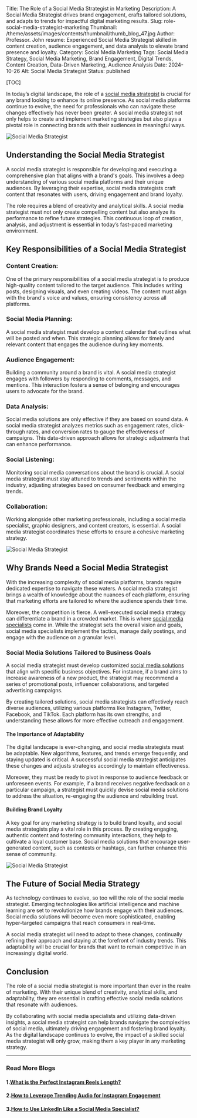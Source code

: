 Title: The Role of a Social Media Strategist in Marketing
Description: A Social Media Strategist drives brand engagement, crafts tailored solutions, and adapts to trends for impactful digital marketing results.
Slug: role-social-media-strategist-marketing
Thumbnail: /theme/assets/images/contents/thumbnail/thumb_blog_47.jpg
Author: Professor. John
resume: Experienced Social Media Strategist skilled in content creation, audience engagement, and data analysis to elevate brand presence and loyalty.
Category: Social Media Marketing
Tags: Social Media Strategy, Social Media Marketing, Brand Engagement, Digital Trends, Content Creation, Data-Driven Marketing, Audience Analysis
Date: 2024-10-26
Alt: Social Media Strategist
Status: published

[TOC]

In today’s digital landscape, the role of a [social media strategist](https://marketingproinsider.com/) is crucial for any brand looking to enhance its online presence. As social media platforms continue to evolve, the need for professionals who can navigate these changes effectively has never been greater. A social media strategist not only helps to create and implement marketing strategies but also plays a pivotal role in connecting brands with their audiences in meaningful ways.

![Social Media Strategist](/theme/assets/images/contents/post/blog_47_pic_1.jpg)

## Understanding the Social Media Strategist
A social media strategist is responsible for developing and executing a comprehensive plan that aligns with a brand's goals. This involves a deep understanding of various social media platforms and their unique audiences. By leveraging their expertise, social media strategists craft content that resonates with users, driving engagement and brand loyalty.

The role requires a blend of creativity and analytical skills. A social media strategist must not only create compelling content but also analyze its performance to refine future strategies. This continuous loop of creation, analysis, and adjustment is essential in today’s fast-paced marketing environment.

## Key Responsibilities of a Social Media Strategist

### Content Creation:
One of the primary responsibilities of a social media strategist is to produce high-quality content tailored to the target audience. This includes writing posts, designing visuals, and even creating videos. The content must align with the brand's voice and values, ensuring consistency across all platforms.

### Social Media Planning:
A social media strategist must develop a content calendar that outlines what will be posted and when. This strategic planning allows for timely and relevant content that engages the audience during key moments.

### Audience Engagement: 
Building a community around a brand is vital. A social media strategist engages with followers by responding to comments, messages, and mentions. This interaction fosters a sense of belonging and encourages users to advocate for the brand.

### Data Analysis:
Social media solutions are only effective if they are based on sound data. A social media strategist analyzes metrics such as engagement rates, click-through rates, and conversion rates to gauge the effectiveness of campaigns. This data-driven approach allows for strategic adjustments that can enhance performance.

### Social Listening:
Monitoring social media conversations about the brand is crucial. A social media strategist must stay attuned to trends and sentiments within the industry, adjusting strategies based on consumer feedback and emerging trends.

### Collaboration:
Working alongside other marketing professionals, including a social media specialist, graphic designers, and content creators, is essential. A social media strategist coordinates these efforts to ensure a cohesive marketing strategy.

![Social Media Strategist](/theme/assets/images/contents/post/blog_47_pic_2.jpg)

## Why Brands Need a Social Media Strategist
With the increasing complexity of social media platforms, brands require dedicated expertise to navigate these waters. A social media strategist brings a wealth of knowledge about the nuances of each platform, ensuring that marketing efforts are tailored to where the audience spends their time.

Moreover, the competition is fierce. A well-executed social media strategy can differentiate a brand in a crowded market. This is where [social media specialists](https://marketingproinsider.com/) come in. While the strategist sets the overall vision and goals, social media specialists implement the tactics, manage daily postings, and engage with the audience on a granular level.

### Social Media Solutions Tailored to Business Goals
A social media strategist must develop customized [social media solutions](https://marketingproinsider.com/services) that align with specific business objectives. For instance, if a brand aims to increase awareness of a new product, the strategist may recommend a series of promotional posts, influencer collaborations, and targeted advertising campaigns.

By creating tailored solutions, social media strategists can effectively reach diverse audiences, utilizing various platforms like Instagram, Twitter, Facebook, and TikTok. Each platform has its own strengths, and understanding these allows for more effective outreach and engagement.

#### The Importance of Adaptability
The digital landscape is ever-changing, and social media strategists must be adaptable. New algorithms, features, and trends emerge frequently, and staying updated is critical. A successful social media strategist anticipates these changes and adjusts strategies accordingly to maintain effectiveness.

Moreover, they must be ready to pivot in response to audience feedback or unforeseen events. For example, if a brand receives negative feedback on a particular campaign, a strategist must quickly devise social media solutions to address the situation, re-engaging the audience and rebuilding trust.

#### Building Brand Loyalty
A key goal for any marketing strategy is to build brand loyalty, and social media strategists play a vital role in this process. By creating engaging, authentic content and fostering community interactions, they help to cultivate a loyal customer base. Social media solutions that encourage user-generated content, such as contests or hashtags, can further enhance this sense of community.

![Social Media Strategist](/theme/assets/images/contents/post/blog_47_pic_3.jpg)

## The Future of Social Media Strategy
As technology continues to evolve, so too will the role of the social media strategist. Emerging technologies like artificial intelligence and machine learning are set to revolutionize how brands engage with their audiences. Social media solutions will become even more sophisticated, enabling hyper-targeted campaigns that reach consumers in real-time.

A social media strategist will need to adapt to these changes, continually refining their approach and staying at the forefront of industry trends. This adaptability will be crucial for brands that want to remain competitive in an increasingly digital world.

## Conclusion
The role of a social media strategist is more important than ever in the realm of marketing. With their unique blend of creativity, analytical skills, and adaptability, they are essential in crafting effective social media solutions that resonate with audiences. 

By collaborating with social media specialists and utilizing data-driven insights, a social media strategist can help brands navigate the complexities of social media, ultimately driving engagement and fostering brand loyalty. As the digital landscape continues to evolve, the impact of a skilled social media strategist will only grow, making them a key player in any marketing strategy.

---
### Read More Blogs

#### 1.[What is the Perfect Instagram Reels Length?](https://marketingproinsider.com/ideal-instagram-reels-length)

#### 2.[How to Leverage Trending Audio for Instagram Engagement](https://marketingproinsider.com/trending-audio-for-instagram)

#### 3.[How to Use LinkedIn Like a Social Media Specialist?](https://marketingproinsider.com/maximize-linkedin-social-media-specialist)